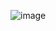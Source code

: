 ![image](https://www.google.com/url?sa=i&url=https%3A%2F%2Ftenor.com%2Fsearch%2Fbetter-call-saul-meme-gifs&psig=AOvVaw1auJclUFz6gGcDUr-0-n-O&ust=1664390132891000&source=images&cd=vfe&ved=0CAwQjRxqFwoTCJiL8cfOtfoCFQAAAAAdAAAAABAQ)
